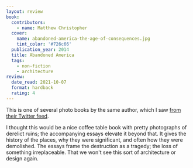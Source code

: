 ```yaml
---
layout: review
book:
  contributors:
    - name: Matthew Christopher
  cover:
    name: abandoned-america-the-age-of-consequences.jpg
    tint_color: '#726c66'
  publication_year: 2014
  title: Abandoned America
  tags:
    - non-fiction
    - architecture
review:
  date_read: 2021-10-07
  format: hardback
  rating: 4
---
```


This is one of several photo books by the same author, which I saw [from their Twitter feed](https://twitter.com/abandonedameric/).

I thought this would be a nice coffee table book with pretty photographs of derelict ruins; the accompanying essays elevate it beyond that.
It gives the history of the places, why they were significant, and often how they were demolished.
The essays frame the destruction as a tragedy; the loss of something irreplaceable.
That we won't see this sort of architecture or design again.
